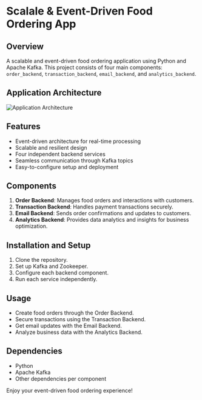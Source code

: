 # Scalale & Event-Driven Food Ordering App

## Overview
A scalable and event-driven food ordering application using Python and Apache Kafka. This project consists of four main components: `order_backend`, `transaction_backend`, `email_backend`, and `analytics_backend`.

## Application Architecture
![Application Architecture](https://github.com/NirajPatel07/Scalable-Event-Driven-Food-Ordering-App/assets/66070865/8f7abb30-0697-40df-b064-8b1bf807ffa2)

## Features
- Event-driven architecture for real-time processing
- Scalable and resilient design
- Four independent backend services
- Seamless communication through Kafka topics
- Easy-to-configure setup and deployment

## Components
1. **Order Backend**: Manages food orders and interactions with customers.
2. **Transaction Backend**: Handles payment transactions securely.
3. **Email Backend**: Sends order confirmations and updates to customers.
4. **Analytics Backend**: Provides data analytics and insights for business optimization.

## Installation and Setup
1. Clone the repository.
2. Set up Kafka and Zookeeper.
3. Configure each backend component.
4. Run each service independently.

## Usage
- Create food orders through the Order Backend.
- Secure transactions using the Transaction Backend.
- Get email updates with the Email Backend.
- Analyze business data with the Analytics Backend.

## Dependencies
- Python
- Apache Kafka
- Other dependencies per component

Enjoy your event-driven food ordering experience!

